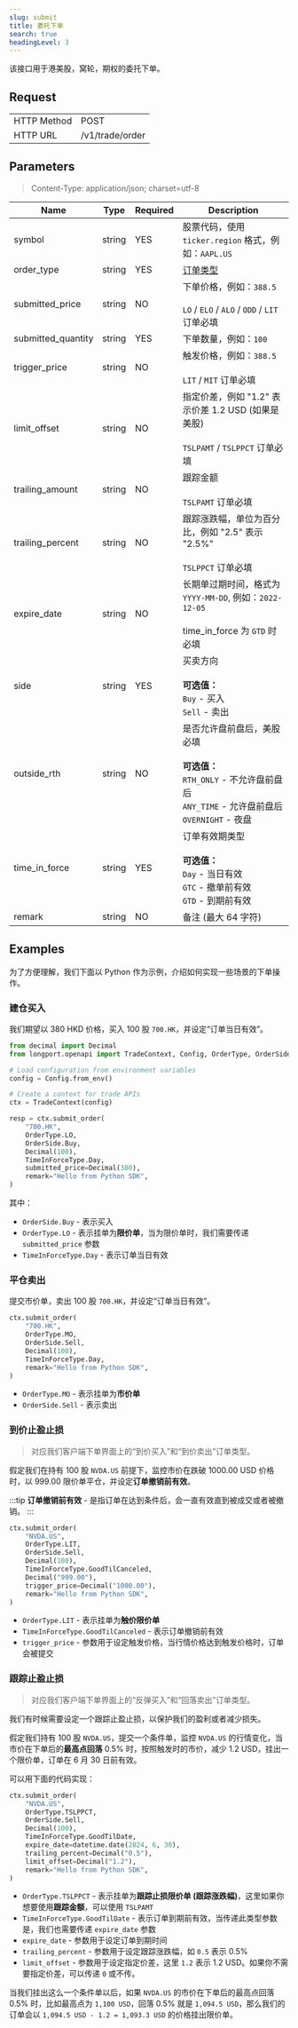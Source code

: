 ```yaml
---
slug: submit
title: 委托下单
search: true
headingLevel: 3
---
```


该接口用于港美股，窝轮，期权的委托下单。

<SDKLinks module="trade" klass="TradeContext" method="submit_order" />

## Request

<table className="http-basic">
<tbody>
<tr><td className="http-basic-key">HTTP Method</td><td>POST</td></tr>
<tr><td className="http-basic-key">HTTP URL</td><td>/v1/trade/order 
</td></tr>
</tbody>
</table>

## Parameters

> Content-Type: application/json; charset=utf-8

| Name               | Type   | Required | Description                                                                                                                             |
|--------------------|--------|----------|-----------------------------------------------------------------------------------------------------------------------------------------|
| symbol             | string | YES      | 股票代码，使用 `ticker.region` 格式，例如：`AAPL.US`                                                                                       |
| order_type         | string | YES      | [订单类型](../trade-definition#ordertype)                                                                                               |
| submitted_price    | string | NO       | 下单价格，例如：`388.5`<br/><br/> `LO` / `ELO` / `ALO` / `ODD` / `LIT` 订单必填                                                           |
| submitted_quantity | string | YES      | 下单数量，例如：`100`                                                                                                                     |
| trigger_price      | string | NO       | 触发价格，例如：`388.5`<br/><br/> `LIT` / `MIT` 订单必填                                                                                  |
| limit_offset       | string | NO       | 指定价差，例如 "1.2" 表示价差 1.2 USD (如果是美股)<br/><br/> `TSLPAMT` / `TSLPPCT` 订单必填                                              |
| trailing_amount    | string | NO       | 跟踪金额<br/><br/> `TSLPAMT` 订单必填                                                                                                   |
| trailing_percent   | string | NO       | 跟踪涨跌幅，单位为百分比，例如 "2.5" 表示 "2.5%"<br/><br/> `TSLPPCT` 订单必填                                                             |
| expire_date        | string | NO       | 长期单过期时间，格式为 `YYYY-MM-DD`, 例如：`2022-12-05`<br/><br/> time_in_force 为 `GTD` 时必填                                           |
| side               | string | YES      | 买卖方向<br/><br/> **可选值：**<br/> `Buy` - 买入<br/> `Sell` - 卖出                                                                     |
| outside_rth        | string | NO       | 是否允许盘前盘后，美股必填<br/><br/> **可选值：**<br/> `RTH_ONLY` - 不允许盘前盘后<br/> `ANY_TIME` - 允许盘前盘后<br/> `OVERNIGHT` - 夜盘 |
| time_in_force      | string | YES      | 订单有效期类型<br/><br/> **可选值：**<br/> `Day` - 当日有效<br/> `GTC` - 撤单前有效<br/> `GTD` - 到期前有效                              |
| remark             | string | NO       | 备注 (最大 64 字符)                                                                                                                     |

## Examples

为了方便理解，我们下面以 Python 作为示例，介绍如何实现一些场景的下单操作。

### 建仓买入

我们期望以 380 HKD 价格，买入 100 股 `700.HK`，并设定“订单当日有效”。

```py
from decimal import Decimal
from longport.openapi import TradeContext, Config, OrderType, OrderSide, TimeInForceType

# Load configuration from environment variables
config = Config.from_env()

# Create a context for trade APIs
ctx = TradeContext(config)

resp = ctx.submit_order(
    "700.HK",
    OrderType.LO,
    OrderSide.Buy,
    Decimal(100),
    TimeInForceType.Day,
    submitted_price=Decimal(380),
    remark="Hello from Python SDK",
)
```

其中：

- `OrderSide.Buy` - 表示买入
- `OrderType.LO` - 表示挂单为**限价单**，当为限价单时，我们需要传递 `submitted_price` 参数
- `TimeInForceType.Day` - 表示订单当日有效

### 平仓卖出

提交市价单，卖出 100 股 `700.HK`，并设定“订单当日有效”。

```py
ctx.submit_order(
    "700.HK",
    OrderType.MO,
    OrderSide.Sell,
    Decimal(100),
    TimeInForceType.Day,
    remark="Hello from Python SDK",
)
```

- `OrderType.MO` - 表示挂单为**市价单**
- `OrderSide.Sell` - 表示卖出

### 到价止盈止损

> 对应我们客户端下单界面上的“到价买入”和“到价卖出”订单类型。

假定我们在持有 100 股 `NVDA.US` 前提下，监控市价在跌破 1000.00 USD 价格时，以 999.00 限价单平仓，并设定**订单撤销前有效**。

:::tip
**订单撤销前有效** - 是指订单在达到条件后，会一直有效直到被成交或者被撤销。
:::

```py
ctx.submit_order(
    "NVDA.US",
    OrderType.LIT,
    OrderSide.Sell,
    Decimal(100),
    TimeInForceType.GoodTilCanceled,
    Decimal("999.00"),
    trigger_price=Decimal("1000.00"),
    remark="Hello from Python SDK",
)
```

- `OrderType.LIT` - 表示挂单为**触价限价单**
- `TimeInForceType.GoodTilCanceled` - 表示订单撤销前有效
- `trigger_price` - 参数用于设定触发价格，当行情价格达到触发价格时，订单会被提交

### 跟踪止盈止损

> 对应我们客户端下单界面上的“反弹买入”和“回落卖出”订单类型。

我们有时候需要设定一个跟踪止盈止损，以保护我们的盈利或者减少损失。

假定我们持有 100 股 `NVDA.US`，提交一个条件单，监控 `NVDA.US` 的行情变化，当市价在下单后的**最高点回落** 0.5% 时，按照触发时的市价，减少 1.2 USD，挂出一个限价单，订单在 6 月 30 日前有效。

可以用下面的代码实现：

```py
ctx.submit_order(
    "NVDA.US",
    OrderType.TSLPPCT,
    OrderSide.Sell,
    Decimal(100),
    TimeInForceType.GoodTilDate,
    expire_date=datetime.date(2024, 6, 30),
    trailing_percent=Decimal("0.5"),
    limit_offset=Decimal("1.2"),
    remark="Hello from Python SDK",
)
```

- `OrderType.TSLPPCT` - 表示挂单为**跟踪止损限价单 (跟踪涨跌幅)**，这里如果你想要使用**跟踪金额**，可以使用 `TSLPAMT`
- `TimeInForceType.GoodTilDate` - 表示订单到期前有效，当传递此类型参数是，我们也需要传递 `expire_date` 参数
- `expire_date` - 参数用于设定订单到期时间
- `trailing_percent` - 参数用于设定跟踪涨跌幅，如 `0.5` 表示 0.5%
- `limit_offset` - 参数用于设定指定价差，这里 `1.2` 表示 1.2 USD。如果你不需要指定价差，可以传递 `0` 或不传。

当我们挂出这么一个条件单以后，如果 `NVDA.US` 的市价在下单后的最高点回落 0.5% 时，比如最高点为 `1,100 USD`，回落 0.5% 就是 `1,094.5 USD`，那么我们的订单会以 `1,094.5 USD - 1.2 = 1,093.3 USD` 的价格挂出限价单。
